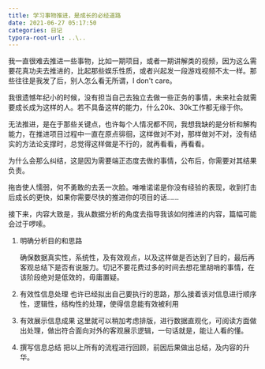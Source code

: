 ```yaml
---
title: 学习事物推进，是成长的必经道路
date: 2021-06-27 05:17:50
categories: 日记
typora-root-url: ..\..
---
```


我一直很难去推进一些事物，比如一期项目，或者一期讲解类的视频，因为这么需要花真功夫去推进的，比起那些娱乐性质，或者兴起发一段游戏视频不太一样。那些往往是我发了后，别人怎么看无所谓，I don't care。

我很遗憾年纪小的时候，没有担当自己去独立去做一些正务的事情，未来社会就需要成长成为这样的人。若不具备这样的能力，什么20k、30k工作都无缘于你。

无法推进，是在于那些关键点，也许每个人情况都不同，我想我缺的是分析和解构能力，在推进项目过程中一直在原点徘徊，这样做对不对，那样做对不对，没有结实的方法论支撑时，总觉得这样做是不行的，就再看看，再看看。

为什么会那么纠结，这是因为需要端正态度去做的事情，公布后，你需要对其结果负责。

拖沓使人懦弱，何不勇敢的去丢一次脸。唯唯诺诺是你没有经验的表现，收到打击后成长的更快，如果你需要尽快的推进你的项目的话……

接下来，内容大致是，我从数据分析的角度去指导我该如何推进的内容，篇幅可能会过于啰嗦。

1. 明确分析目的和思路
   
   确保数据真实性，系统性，及有效观点，以及这样做是否达到了目的，最后再客观总结下是否有说服力。切记不要花费过多的时间去想花里胡哨的事情，在该阶段绝对是低效的，毋庸置疑。
   
2. 有效性信息处理
   也许已经拟出自己要执行的思路，那么接着该对信息进行顺序性，逻辑性，结构性的处理，使得信息能有效被利用
   
3. 有效展示信息成果
   这里就可以稍加考虑排版，进行数据直观化，可阅读方面做出处理，做出符合面向对外的客观展示逻辑，一句话就是，能让人看的懂。

4. 撰写信息总结
   把以上所有的流程进行回顾，前因后果做出总结，及内容的升华。

